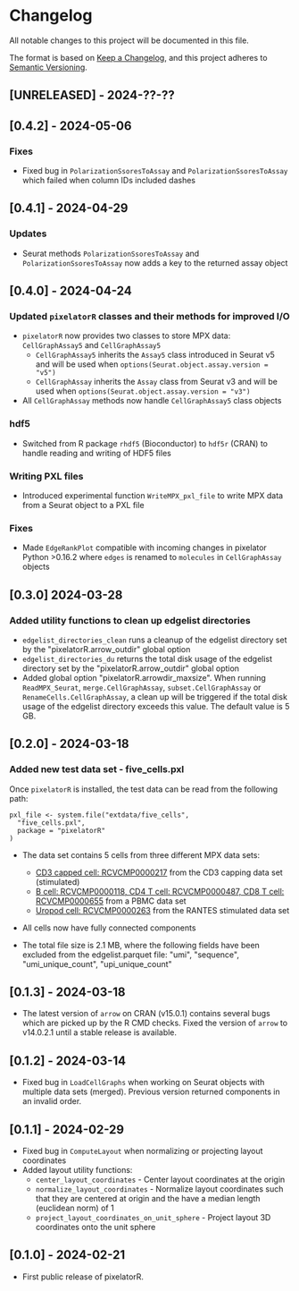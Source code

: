 # Changelog

All notable changes to this project will be documented in this file.

The format is based on [Keep a Changelog](https://keepachangelog.com/en/1.0.0/),
and this project adheres to [Semantic Versioning](https://semver.org/spec/v2.0.0.html).

## [UNRELEASED] - 2024-??-??

## [0.4.2] - 2024-05-06

### Fixes

- Fixed bug in `PolarizationSsoresToAssay` and `PolarizationSsoresToAssay` which failed when column IDs included dashes

## [0.4.1] - 2024-04-29

### Updates

- Seurat methods `PolarizationSsoresToAssay` and `PolarizationSsoresToAssay` now adds a key to the returned assay object

## [0.4.0] - 2024-04-24

### Updated `pixelatorR` classes and their methods for improved I/O

- `pixelatorR` now provides two classes to store MPX data: `CellGraphAssay5` and `CellGraphAssay5`
  - `CellGraphAssay5` inherits the `Assay5` class introduced in Seurat v5 and will be used when `options(Seurat.object.assay.version = "v5")`
  - `CellGraphAssay` inherits the `Assay` class from Seurat v3 and will be used when `options(Seurat.object.assay.version = "v3")`
- All `CellGraphAssay` methods now handle `CellGraphAssay5` class objects
  
### hdf5

- Switched from R package `rhdf5` (Bioconductor) to `hdf5r` (CRAN) to handle reading and writing of HDF5 files

### Writing PXL files

- Introduced experimental function `WriteMPX_pxl_file` to write MPX data from a Seurat object to a PXL file

### Fixes

- Made `EdgeRankPlot` compatible with incoming changes in pixelator Python >0.16.2 where `edges` is renamed to `molecules` in `CellGraphAssay` objects

## [0.3.0] 2024-03-28

### Added utility functions to clean up edgelist directories

- `edgelist_directories_clean` runs a cleanup of the edgelist directory set by the "pixelatorR.arrow_outdir" global option
- `edgelist_directories_du` returns the total disk usage of the edgelist directory set by the "pixelatorR.arrow_outdir" global option
- Added global option "pixelatorR.arrowdir_maxsize". When running `ReadMPX_Seurat`, `merge.CellGraphAssay`, `subset.CellGraphAssay` or `RenameCells.CellGraphAssay`, a clean up will be triggered if the total disk usage of the edgelist directory exceeds this value. The default value is 5 GB.

## [0.2.0] - 2024-03-18

### Added new test data set - five_cells.pxl

Once `pixelatorR` is installed, the test data can be read from the following path:

````
pxl_file <- system.file("extdata/five_cells",
  "five_cells.pxl",
  package = "pixelatorR"
)
````

- The data set contains 5 cells from three different MPX data sets:
   - [CD3 capped cell: RCVCMP0000217](https://software.pixelgen.com/datasets/) from the CD3 capping data set (stimulated)
   - [B cell: RCVCMP0000118, CD4 T cell: RCVCMP0000487, CD8 T cell: RCVCMP0000655](https://software.pixelgen.com/datasets/) from a PBMC data set
   - [Uropod cell: RCVCMP0000263](https://software.pixelgen.com/datasets/) from the RANTES stimulated data set

- All cells now have fully connected components
- The total file size is 2.1 MB, where the following fields have been excluded from the edgelist.parquet file: "umi", "sequence", "umi_unique_count", "upi_unique_count"

## [0.1.3] - 2024-03-18

- The latest version of `arrow` on CRAN (v15.0.1) contains several bugs which are picked up by the R CMD checks. Fixed the version of `arrow` to v14.0.2.1 until a stable release is available. 

## [0.1.2] - 2024-03-14

* Fixed bug in `LoadCellGraphs` when working on Seurat objects with multiple data sets (merged). Previous version returned components in an invalid order.

## [0.1.1] - 2024-02-29

* Fixed bug in `ComputeLayout` when normalizing or projecting layout coordinates
* Added layout utility functions:
  * `center_layout_coordinates` - Center layout coordinates at the origin
  * `normalize_layout_coordinates` - Normalize layout coordinates such that they are centered at origin and the have a median length (euclidean norm) of 1
  * `project_layout_coordinates_on_unit_sphere` - Project layout 3D coordinates onto the unit sphere

## [0.1.0] - 2024-02-21

* First public release of pixelatorR.
